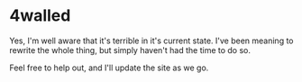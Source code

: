 4walled
=======
Yes, I'm well aware that it's terrible in it's current state.
I've been meaning to rewrite the whole thing, but simply haven't had the time to do so.

Feel free to help out, and I'll update the site as we go.
